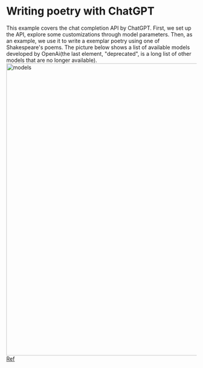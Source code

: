 # Writing poetry with ChatGPT
This example covers the chat completion API by ChatGPT.
First, we set up the API, explore some customizations through model parameters.
Then, as an example, we use it to write a exemplar poetry using one of Shakespeare's poems.
The picture below shows a list of available models developed by OpenAi(the last element, "deprecated", is a long list of other models that are no longer available).
<img width="771" alt="models" src="https://github.com/sajadahmadia/LLMs/assets/61582647/2b366ee1-8041-4683-9d0e-47d8e0b8c2c5">
[Ref](https://platform.openai.com/docs/models/overview)

